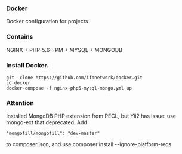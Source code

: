 ### Docker
Docker configuration for projects

### Contains 
NGINX +  PHP-5.6-FPM +  MYSQL + MONGODB

### Install Docker.
```
git  clone https://github.com/ifonetwork/docker.git
cd docker
docker-compose -f nginx-php5-mysql-mongo.yml up

```

### Attention
Installed MongoDB PHP extension from PECL, but Yii2  has issue:  use mongo-ext that deprecated.
Add
```
"mongofill/mongofill": "dev-master" 

```
to composer.json, and use composer  install  --ignore-platform-reqs